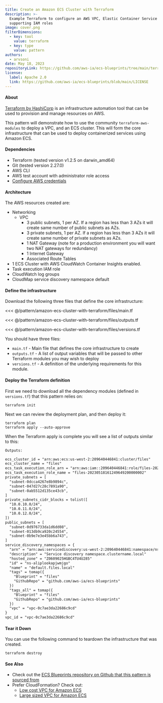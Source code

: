 ```yaml
---
title: Create an Amazon ECS Cluster with Terraform
description: >-
  Example Terraform to configure an AWS VPC, Elastic Container Service cluster, and
  supporting IAM roles
image: cover.png
filterDimensions:
  - key: tool
    value: terraform
  - key: type
    value: pattern
authors:
  - arvsoni
date: May 18, 2023
repositoryLink: https://github.com/aws-ia/ecs-blueprints/tree/main/terraform/fargate-examples/core-infra
license:
  label: Apache 2.0
  link: https://github.com/aws-ia/ecs-blueprints/blob/main/LICENSE
---
```


#### About

[Terraform by HashiCorp](https://www.terraform.io/) is an infrastructure automation tool that can be used to provision and manage resources on AWS.

This pattern will demonstrate how to use the community `terraform-aws-modules` to deploy a VPC, and an ECS cluster. This will form the core infrastructure that can be used to deploy containerized services using Amazon ECS.

#### Dependencies

- Terraform (tested version v1.2.5 on darwin_amd64)
- Git (tested version 2.27.0)
- AWS CLI
- AWS test account with administrator role access
- [Configure AWS credentials](https://docs.aws.amazon.com/cli/latest/userguide/cli-chap-configure.html)

#### Architecture

The AWS resources created are:

- Networking
  - VPC
    - 3 public subnets, 1 per AZ. If a region has less than 3 AZs it will create same number of public subnets as AZs.
    - 3 private subnets, 1 per AZ. If a region has less than 3 AZs it will create same number of private subnets as AZs.
    - 1 NAT Gateway (note for a production environment you will want two NAT gateways for redundancy)
    - 1 Internet Gateway
    - Associated Route Tables
- 1 ECS Cluster with AWS CloudWatch Container Insights enabled.
- Task execution IAM role
- CloudWatch log groups
- CloudMap service discovery namespace default

#### Define the infrastructure

Download the following three files that define the core infrastructure:

<tabs>
<tab label="main.tf">

<!-- https://raw.githubusercontent.com/aws-ia/ecs-blueprints/36fb85bd4ffabf057c25a193fcf4c8d1ebd2c60d/terraform/fargate-examples/core-infra/main.tf -->
<<< @/pattern/amazon-ecs-cluster-with-terraform/files/main.tf

</tab>
<tab label="outputs.tf">

<<< @/pattern/amazon-ecs-cluster-with-terraform/files/outputs.tf

</tab>
<tab label="versions.tf">

<<< @/pattern/amazon-ecs-cluster-with-terraform/files/versions.tf

</tab>
</tabs>

You should have three files:

- `main.tf` - Main file that defines the core infrastructure to create
- `outputs.tf` - A list of output variables that will be passed to other Terraform modules you may wish to deploy
- `versions.tf` - A definition of the underlying requirements for this module.

#### Deploy the Terraform definition

First we need to download all the dependency modules (defined in `versions.tf`) that this pattern relies on:

```shell
terraform init
```

Next we can review the deployment plan, and then deploy it:

```shell
terraform plan
terraform apply --auto-approve
```

When the Terraform apply is complete you will see a list of
outputs similar to this:

```txt
Outputs:

ecs_cluster_id = "arn:aws:ecs:us-west-2:209640446841:cluster/files"
ecs_cluster_name = "files"
ecs_task_execution_role_arn = "arn:aws:iam::209640446841:role/files-20230518161249649200000002"
ecs_task_execution_role_name = "files-20230518161249649200000002"
private_subnets = [
  "subnet-0dcca4267e8b9894c",
  "subnet-047d27c28c7891a90",
  "subnet-0ab5512d135ce43cb",
]
private_subnets_cidr_blocks = tolist([
  "10.0.10.0/24",
  "10.0.11.0/24",
  "10.0.12.0/24",
])
public_subnets = [
  "subnet-0d976733da1d6dd08",
  "subnet-013db9ca920c24554",
  "subnet-0b9e7e3e45bb6a743",
]
service_discovery_namespaces = {
  "arn" = "arn:aws:servicediscovery:us-west-2:209640446841:namespace/ns-aliplookapjwmjgo"
  "description" = "Service discovery namespace.clustername.local"
  "hosted_zone" = "Z0609025HGBC4TU4U285"
  "id" = "ns-aliplookapjwmjgo"
  "name" = "default.files.local"
  "tags" = tomap({
    "Blueprint" = "files"
    "GithubRepo" = "github.com/aws-ia/ecs-blueprints"
  })
  "tags_all" = tomap({
    "Blueprint" = "files"
    "GithubRepo" = "github.com/aws-ia/ecs-blueprints"
  })
  "vpc" = "vpc-0c7ae3da22686c9cd"
}
vpc_id = "vpc-0c7ae3da22686c9cd"
```

#### Tear it Down

You can use the following command to teardown the infrastructure that was created.

```shell
terraform destroy
```

#### See Also

- Check out the [ECS Blueprints repository on Github that this pattern is sourced from](https://github.com/aws-ia/ecs-blueprints/tree/main/terraform/fargate-examples/core-infra)
- Prefer CloudFormation? Check out:
  - [Low cost VPC for Amazon ECS](/low-cost-vpc-amazon-ecs-cluster)
  - [Large sized VPC for Amazon ECS](/large-vpc-for-amazon-ecs-cluster)